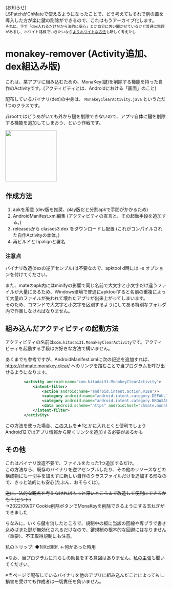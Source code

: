 (お知らせ)  
LSPatchがChMateで使えるようになったことで、どう考えてもそれで例の蓋を導入した方が楽に鍵の削除ができるので、これはもうアーカイブ化します。  
<sub>それに、下で「dex入れるだけだから法的に安心」とか自分に言い聞かせているけど普通に無理があるし、ホワイト路線でいきたいなら[よりホワイトな方法](https://github.com/kitadai31/monakey-remover-app)も新しく考えたし</sub>

# monakey-remover (Activity追加、dex組込み版)
これは、某アプリに組み込むための、MonaKey(鍵)を削除する機能を持った自作のActivityです。(アクティビティとは、Androidにおける「画面」のこと)

配布しているバイナリ(dex)の中身は、 `MonakeyClearActivity.java` というただ1つのクラスです。

非rootではどうあがいても外から鍵を削除できないので、アプリ自体に鍵を削除する機能を追加してしまおう、という作戦です。

<img src="https://user-images.githubusercontent.com/90122968/183068963-abf71e3c-4b16-43e6-b9f4-616e92564b03.png" width="160px">

## 作成方法
1. apkを用意 (dev版を推奨、play版だと分割apkで手間がかかるため)
1. AndroidManifest.xml編集 (アクティビティの宣言と、その起動手段を追加する。)
1. releasesから classes3.dex をダウンロードし配置 (これがコンパイルされた自作Activityの本体。)
1. 再ビルドとzipalignと署名

### 注意点
バイナリ改造(dexの逆アセンブル)は不要なので、apktool d時には -s オプションを付けてください。

また、mateのapk内にはminifyの影響で同じ名前で大文字と小文字だけ違うファイルが大量にあるため、Windows環境で普通にapktoolすると名前の重複によって大量のファイルが失われて壊れたアプリが出来上がってしまいます。  
そのため、コマンドで大文字と小文字を区別するようにしてある特別なフォルダ内で作業しなければなりません。

## 組み込んだアクティビティの起動方法
アクティビティの名前は`com.kitadai31.MonakeyClearActivity`です。アクティビティを起動する手段はお好きな方法で構いません。

あくまでも参考ですが、AndroidManifest.xmlに次の記述を追加すれば、https://chmate.monakey.clear/ へのリンクを踏むことで当プログラムを呼び出せるようになります。
```xml
        <activity android:name="com.kitadai31.MonakeyClearActivity">
            <intent-filter>
                <action android:name="android.intent.action.VIEW"/>
                <category android:name="android.intent.category.DEFAULT"/>
                <category android:name="android.intent.category.BROWSABLE"/>
                <data android:scheme="https" android:host="chmate.monakey.clear"/>
            </intent-filter>
        </activity>
```
この方法を使った場合、[このスレ](https://eagle.5ch.net/test/read.cgi/livejupiter/1655380588/)を★1とかに入れとくと便利でしょう  
Android12ではアプリ情報から開くリンクを追加する必要があるかも

## その他
これはバイナリ改造不要で、ファイルをたった1つ追加するだけ。  
この方法なら、既存のバイナリを逆アセンブルしたり、その他のリソースなどの構成物にも一切手を加えずに新しい自作のクラスファイルだけを追加する形なので、きっと法的にも安心(たぶん、おそらくは)。

~~逆に、法的な観点を考えなければもっと深いところまで改造して便利にできるかも？(ヒント)~~  
→2022/09/07 Cookie削除ボタンでMonaKeyを削除できるようにする玉ねぎができました

ちなみに、いくら鍵を消したところで、規制中の板に当該の回線や専ブラで書き込めばまた鍵が無効化されるだけなので、鍵規制の根本的な回避にはなりません（重要）。不正取得規制にも注意。

私のトリップ: ◆1iIXcBIBf. ←何かあった時用

※なお、当プログラムに荒らしの助長をする意図はありません。[私の主張](https://github.com/kitadai31/monakey-remover/blob/main/myclaim.md)も聞いてください。

※当ページで配布しているバイナリを他のアプリに組み込んだことによってもし損害を受けても作成者は一切責任を負いません。

